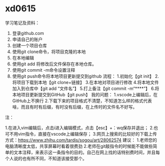 # xd0615
学习笔记及资料：
1. 登录github.com
2. 申请自己的账户
3. 创建一个项目仓库
4. 使用git clone命令，将项目克隆的本地
5. 在本地编辑
6. 使用git add 将修改后文件保存在本地仓库。
7. 使用git commit -m命令设置注释
8. 使用git push命令将本地项目更新提交到github
流程：
1.初始化【git init】
2.将项目下载到本地【git clone+链接】
3.在本地对项目进行修改
4.将本地文件加入到仓库中【git add “文件名”】
5.打上备注【git commit -m“****”】
6.将本地项目更新提交到GitHub【git push】
我的问题：
1.vscode上编辑后，在GitHub上不换行
2.下载下来的项目格式不清楚，不知道怎么样的格式代表啥，而且有时有后缀，有时没有后缀，在上传时的文件名不好写。

注：

  1.在进入vim编辑后，点击i进入编辑模式，点击【esc】+：wq保存并退出；
  2.也可不用vim指令，直接在vscode上编辑保存；
  3.网页上搜索的比较好的下载上传方式：https://www.zhihu.com/tardis/sogou/art/28062574
建议：
  1.老师您的电脑清晰度太低，共享屏幕时看着很费劲
  2.老师在git敲指令的时候能不能做些简单的文本注释，来表示这一条指令的目的。自己在网上找的话特别费时间，并且每个人说的也有所不同，不知道该接受那个。